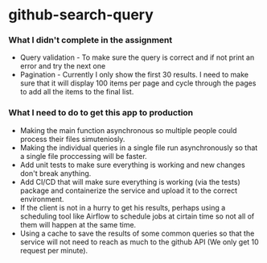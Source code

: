 # github-search-query

### What I didn't complete in the assignment
- Query validation - To make sure the query is correct and if not print an error and try the next one
- Pagination - Currently I only show the first 30 results. I need to make sure that it will display 100 items per page and cycle through the pages to add all the items to the final list.

### What I need to do to get this app to production
- Making the main function asynchronous so multiple people could process their files simuteniosly.
- Making the individual queries in a single file run asynchronously so that a single file proccessing will be faster.
- Add unit tests to make sure everything is working and new changes don't break anything.
- Add CI/CD that will make sure everything is working (via the tests) package and containerize the service and upload it to the correct environment.
- If the client is not in a hurry to get his results, perhaps using a scheduling tool like Airflow to schedule jobs at cirtain time so not all of them will happen at the same time.
- Using a cache to save the results of some common queries so that the service will not need to reach as much to the github API (We only get 10 request per minute).
